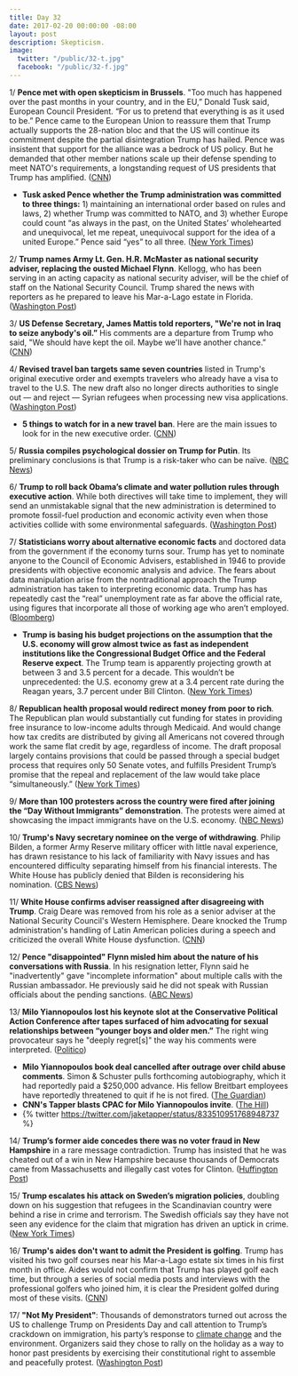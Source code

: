 ```yaml
---
title: Day 32
date: 2017-02-20 00:00:00 -08:00
layout: post
description: Skepticism.
image:
  twitter: "/public/32-t.jpg"
  facebook: "/public/32-f.jpg"
---
```


1/ **Pence met with open skepticism in Brussels**. "Too much has happened over the past months in your country, and in the EU,” Donald Tusk said, European Council President. “For us to pretend that everything is as it used to be.” Pence came to the European Union to reassure them that Trump actually supports the 28-nation bloc and that the US will continue its commitment despite the partial disintegration Trump has hailed. Pence was insistent that support for the alliance was a bedrock of US policy. But he demanded that other member nations scale up their defense spending to meet NATO's requirements, a longstanding request of US presidents that Trump has amplified. ([CNN](http://www.cnn.com/2017/02/20/politics/pence-europe-brussels/)) 

* **Tusk asked Pence whether the Trump administration was committed to three things:** 1) maintaining an international order based on rules and laws, 2) whether Trump was committed to NATO, and 3) whether Europe could count “as always in the past, on the United States’ wholehearted and unequivocal, let me repeat, unequivocal support for the idea of a united Europe.” Pence said “yes” to all three. ([New York Times](https://www.nytimes.com/2017/02/20/world/europe/pence-european-union-trump.html)) 

2/ **Trump names Army Lt. Gen. H.R. McMaster as national security adviser, replacing the ousted Michael Flynn**. Kellogg, who has been serving in an acting capacity as national security adviser, will be the chief of staff on the National Security Council. Trump shared the news with reporters as he prepared to leave his Mar-a-Lago estate in Florida. ([Washington Post](https://www.washingtonpost.com/news/post-nation/wp/2017/02/20/trump-names-army-lt-gen-h-r-mcmaster-as-national-security-adviser-replacing-the-ousted-michael-flynn/)) 

3/ **US Defense Secretary, James Mattis told reporters, "We're not in Iraq to seize anybody's oil.”** His comments are a departure from Trump who said, "We should have kept the oil. Maybe we'll have another chance.” ([CNN](http://www.cnn.com/2017/02/20/politics/mattis-baghdad-visit/)) 

4/ **Revised travel ban targets same seven countries** listed in Trump's original executive order and exempts travelers who already have a visa to travel to the U.S. The new draft also no longer directs authorities to single out — and reject — Syrian refugees when processing new visa applications. ([Washington Post](https://www.washingtonpost.com/politics/federal_government/ap-source-trumps-revised-travel-ban-targets-same-countries/2017/02/19/e09c9ab2-f70a-11e6-aa1e-5f735ee31334_story.html)) 

* **5 things to watch for in a new travel ban**. Here are the main issues to look for in the new executive order. ([CNN](http://www.cnn.com/2017/02/20/politics/five-questions-new-travel-ban/)) 

5/ **Russia compiles psychological dossier on Trump for Putin**. Its preliminary conclusions is that Trump is a risk-taker who can be naïve. ([NBC News](http://www.nbcnews.com/news/world/russia-compiles-psychological-dossier-trump-putin-n723196))

6/ **Trump to roll back Obama’s climate and water pollution rules through executive action**. While both directives will take time to implement, they will send an unmistakable signal that the new administration is determined to promote fossil-fuel production and economic activity even when those activities collide with some environmental safeguards. ([Washington Post](https://www.washingtonpost.com/news/energy-environment/wp/2017/02/20/trump-to-roll-back-obamas-climate-water-rules-through-executive-action/))

7/ **Statisticians worry about alternative economic facts** and doctored data from the government if the economy turns sour. Trump has yet to nominate anyone to the Council of Economic Advisers, established in 1946 to provide presidents with objective economic analysis and advice. The fears about data manipulation arise from the nontraditional approach the Trump administration has taken to interpreting economic data. Trump has has repeatedly cast the “real” unemployment rate as far above the official rate, using figures that incorporate all those of working age who aren’t employed. ([Bloomberg](https://www.bloomberg.com/politics/articles/2017-02-20/trump-team-fosters-fears-he-ll-adopt-alternative-economic-facts)) 

* **Trump is basing his budget projections on the assumption that the U.S. economy will grow almost twice as fast as independent institutions like the Congressional Budget Office and the Federal Reserve expect**. The Trump team is apparently projecting growth at between 3 and 3.5 percent for a decade. This wouldn’t be unprecedented: the U.S. economy grew at a 3.4 percent rate during the Reagan years, 3.7 percent under Bill Clinton. ([New York Times](https://www.nytimes.com/2017/02/20/opinion/on-economic-arrogance.html)) 

8/ **Republican health proposal would redirect money from poor to rich**. The Republican plan would substantially cut funding for states in providing free insurance to low-income adults through Medicaid. And would change how tax credits are distributed by giving all Americans not covered through work the same flat credit by age, regardless of income. The draft proposal largely contains provisions that could be passed through a special budget process that requires only 50 Senate votes, and fulfills President Trump’s promise that the repeal and replacement of the law would take place “simultaneously.” ([New York Times](https://www.nytimes.com/2017/02/16/upshot/republican-health-proposal-would-redirect-money-from-poor-to-rich.html)) 

9/ **More than 100 protesters across the country were fired after joining the “Day Without Immigrants” demonstration**. The protests were aimed at showcasing the impact immigrants have on the U.S. economy. ([NBC News](http://www.nbcnews.com/news/us-news/employees-across-u-s-fired-after-joining-day-without-immigrants-n722991)) 

10/ **Trump's Navy secretary nominee on the verge of withdrawing**. Philip Bilden, a former Army Reserve military officer with little naval experience, has drawn resistance to his lack of familiarity with Navy issues and has encountered difficulty separating himself from his financial interests. The White House has publicly denied that Bilden is reconsidering his nomination. ([CBS News](http://www.cbsnews.com/news/trumps-navy-secretary-nominee-on-the-verge-of-withdrawing/)) 

11/ **White House confirms adviser reassigned after disagreeing with Trump**. Craig Deare was removed from his role as a senior adviser at the National Security Council's Western Hemisphere. Deare knocked the Trump administration's handling of Latin American policies during a speech and criticized the overall White House dysfunction. ([CNN](http://www.cnn.com/2017/02/19/politics/craig-deare-white-house-trump/)) 

12/ **Pence "disappointed" Flynn misled him about the nature of his conversations with Russia**. In his resignation letter, Flynn said he "inadvertently" gave "incomplete information" about multiple calls with the Russian ambassador. He previously said he did not speak with Russian officials about the pending sanctions. ([ABC News](http://abcnews.go.com/Politics/vp-mike-pence-disappointed-flynn-misled-russia/story?id=45611770))

13/ **Milo Yiannopoulos lost his keynote slot at the Conservative Political Action Conference after tapes surfaced of him advocating for sexual relationships between “younger boys and older men.”**  The right wing provocateur says he "deeply regret[s]" the way his comments were interpreted. ([Politico](http://www.politico.com/story/2017/02/trump-cpac-milo-yiannopoulos-tape-235204))

* **Milo Yiannopoulos book deal cancelled after outrage over child abuse comments**. Simon & Schuster pulls forthcoming autobiography, which it had reportedly paid a $250,000 advance. His fellow Breitbart employees have reportedly threatened to quit if he is not fired. ([The Guardian](https://www.theguardian.com/books/2017/feb/21/milo-yiannopoulos-book-deal-cancelled-outrage-child-abuse-comments))
* **CNN's Tapper blasts CPAC for Milo Yiannopoulos invite**. ([The Hill](http://thehill.com/blogs/blog-briefing-room/news/320345-tapper-blasts-cpac-for-inviting-milo-to-speak))
* {% twitter https://twitter.com/jaketapper/status/833510951768948737 %}

14/ **Trump’s former aide concedes there was no voter fraud in New Hampshire** in a rare message contradiction. Trump has insisted that he was cheated out of a win in New Hampshire because thousands of Democrats came from Massachusetts and illegally cast votes for Clinton. ([Huffington Post](http://www.huffingtonpost.com/entry/trump-voter-fraud-corey-lewandowski_us_58ab2331e4b07602ad56d2f4))

15/ **Trump escalates his attack on Sweden’s migration policies**, doubling down on his suggestion that refugees in the Scandinavian country were behind a rise in crime and terrorism. The Swedish officials say they have not seen any evidence for the claim that migration has driven an uptick in crime. ([New York Times](https://www.nytimes.com/2017/02/20/world/europe/trump-pursues-his-attack-on-sweden-with-scant-evidence.html))

16/ **Trump's aides don't want to admit the President is golfing**. Trump has visited his two golf courses near his Mar-a-Lago estate six times in his first month in office. Aides would not confirm that Trump has played golf each time, but through a series of social media posts and interviews with the professional golfers who joined him, it is clear the President golfed during most of these visits. ([CNN](http://www.cnn.com/2017/02/20/politics/donald-trump-golfing-presidency/index.html))

17/ **"Not My President"**: Thousands of demonstrators turned out across the US to challenge Trump on Presidents Day and call attention to Trump’s crackdown on immigration, his party’s response to <a href="{{ site.baseurl }}/trump-epa/">climate change</a> and the environment. Organizers said they chose to rally on the holiday as a way to honor past presidents by exercising their constitutional right to assemble and peacefully protest. ([Washington Post](https://www.washingtonpost.com/national/thousands-of-demonstrators-across-us-say-not-my-president/2017/02/20/4c2a6f2a-f7b0-11e6-aa1e-5f735ee31334_story.html))